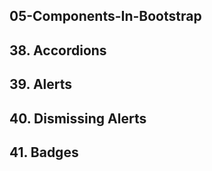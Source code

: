 ## 05-Components-In-Bootstrap

## 38. Accordions

## 39. Alerts

## 40. Dismissing Alerts

## 41. Badges

